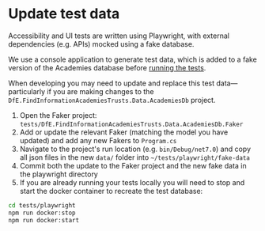 # Update test data

Accessibility and UI tests are written using Playwright, with external dependencies (e.g. APIs) mocked using a fake database.

We use a console application to generate test data, which is added to a fake version of the Academies database before [running the tests](run-tests-locally.md#accessibility-and-ui-tests).

When developing you may need to update and replace this test data—particularly if you are making changes to the `DfE.FindInformationAcademiesTrusts.Data.AcademiesDb` project.

1. Open the Faker project: `tests/DfE.FindInformationAcademiesTrusts.Data.AcademiesDb.Faker`
2. Add or update the relevant Faker (matching the model you have updated) and add any new Fakers to `Program.cs`
3. Navigate to the project's run location  (e.g. `bin/Debug/net7.0`) and copy all json files in the new `data/` folder into `~/tests/playwright/fake-data`
4. Commit both the update to the Faker project and the new fake data in the playwright directory
5. If you are already running your tests locally you will need to stop and start the docker container to recreate the test database:

```bash
cd tests/playwright
npm run docker:stop
npm run docker:start
```
